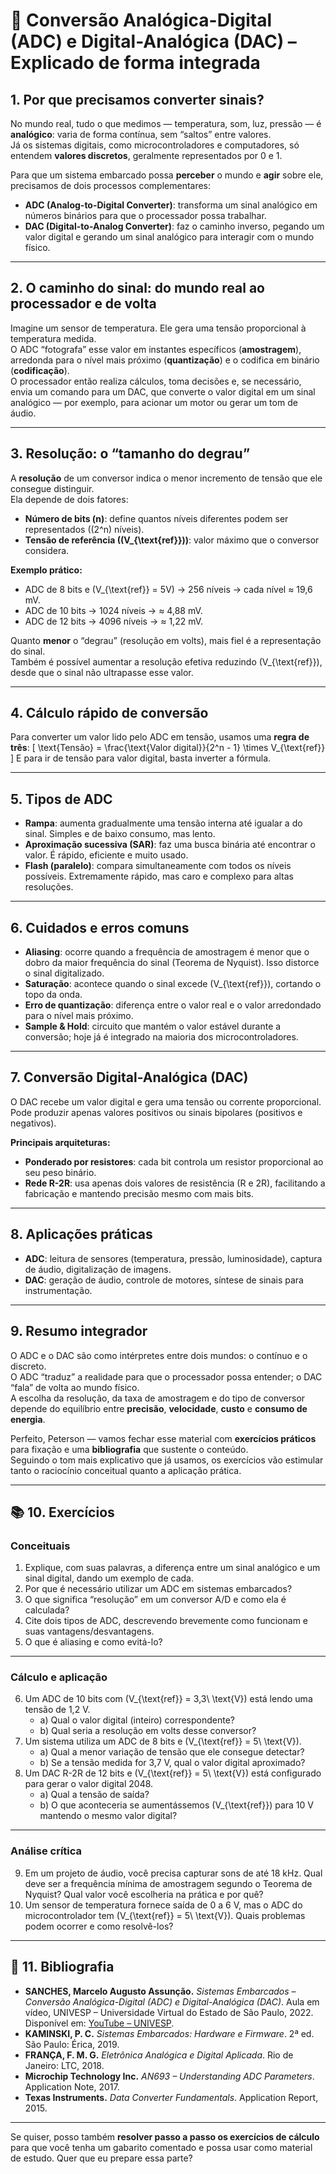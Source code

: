 ﻿# 🎯 Conversão Analógica-Digital (ADC) e Digital-Analógica (DAC) – Explicado de forma integrada

## 1. Por que precisamos converter sinais?
No mundo real, tudo o que medimos — temperatura, som, luz, pressão — é **analógico**: varia de forma contínua, sem “saltos” entre valores.  
Já os sistemas digitais, como microcontroladores e computadores, só entendem **valores discretos**, geralmente representados por 0 e 1.

Para que um sistema embarcado possa **perceber** o mundo e **agir** sobre ele, precisamos de dois processos complementares:

- **ADC (Analog-to-Digital Converter)**: transforma um sinal analógico em números binários para que o processador possa trabalhar.
- **DAC (Digital-to-Analog Converter)**: faz o caminho inverso, pegando um valor digital e gerando um sinal analógico para interagir com o mundo físico.

---

## 2. O caminho do sinal: do mundo real ao processador e de volta
Imagine um sensor de temperatura. Ele gera uma tensão proporcional à temperatura medida.  
O ADC “fotografa” esse valor em instantes específicos (**amostragem**), arredonda para o nível mais próximo (**quantização**) e o codifica em binário (**codificação**).  
O processador então realiza cálculos, toma decisões e, se necessário, envia um comando para um DAC, que converte o valor digital em um sinal analógico — por exemplo, para acionar um motor ou gerar um tom de áudio.

---

## 3. Resolução: o “tamanho do degrau”
A **resolução** de um conversor indica o menor incremento de tensão que ele consegue distinguir.  
Ela depende de dois fatores:
- **Número de bits (n)**: define quantos níveis diferentes podem ser representados (\(2^n\) níveis).
- **Tensão de referência (\(V_{\text{ref}}\))**: valor máximo que o conversor considera.

**Exemplo prático:**  
- ADC de 8 bits e \(V_{\text{ref}} = 5V\) → 256 níveis → cada nível ≈ 19,6 mV.  
- ADC de 10 bits → 1024 níveis → ≈ 4,88 mV.  
- ADC de 12 bits → 4096 níveis → ≈ 1,22 mV.

Quanto **menor** o “degrau” (resolução em volts), mais fiel é a representação do sinal.  
Também é possível aumentar a resolução efetiva reduzindo \(V_{\text{ref}}\), desde que o sinal não ultrapasse esse valor.

---

## 4. Cálculo rápido de conversão
Para converter um valor lido pelo ADC em tensão, usamos uma **regra de três**:
\[
\text{Tensão} = \frac{\text{Valor digital}}{2^n - 1} \times V_{\text{ref}}
\]
E para ir de tensão para valor digital, basta inverter a fórmula.

---

## 5. Tipos de ADC
- **Rampa**: aumenta gradualmente uma tensão interna até igualar a do sinal. Simples e de baixo consumo, mas lento.
- **Aproximação sucessiva (SAR)**: faz uma busca binária até encontrar o valor. É rápido, eficiente e muito usado.
- **Flash (paralelo)**: compara simultaneamente com todos os níveis possíveis. Extremamente rápido, mas caro e complexo para altas resoluções.

---

## 6. Cuidados e erros comuns
- **Aliasing**: ocorre quando a frequência de amostragem é menor que o dobro da maior frequência do sinal (Teorema de Nyquist). Isso distorce o sinal digitalizado.
- **Saturação**: acontece quando o sinal excede \(V_{\text{ref}}\), cortando o topo da onda.
- **Erro de quantização**: diferença entre o valor real e o valor arredondado para o nível mais próximo.
- **Sample & Hold**: circuito que mantém o valor estável durante a conversão; hoje já é integrado na maioria dos microcontroladores.

---

## 7. Conversão Digital-Analógica (DAC)
O DAC recebe um valor digital e gera uma tensão ou corrente proporcional.  
Pode produzir apenas valores positivos ou sinais bipolares (positivos e negativos).

**Principais arquiteturas:**
- **Ponderado por resistores**: cada bit controla um resistor proporcional ao seu peso binário.
- **Rede R-2R**: usa apenas dois valores de resistência (R e 2R), facilitando a fabricação e mantendo precisão mesmo com mais bits.

---

## 8. Aplicações práticas
- **ADC**: leitura de sensores (temperatura, pressão, luminosidade), captura de áudio, digitalização de imagens.
- **DAC**: geração de áudio, controle de motores, síntese de sinais para instrumentação.

---

## 9. Resumo integrador
O ADC e o DAC são como intérpretes entre dois mundos: o contínuo e o discreto.  
O ADC “traduz” a realidade para que o processador possa entender; o DAC “fala” de volta ao mundo físico.  
A escolha da resolução, da taxa de amostragem e do tipo de conversor depende do equilíbrio entre **precisão**, **velocidade**, **custo** e **consumo de energia**.

Perfeito, Peterson — vamos fechar esse material com **exercícios práticos** para fixação e uma **bibliografia** que sustente o conteúdo.  
Seguindo o tom mais explicativo que já usamos, os exercícios vão estimular tanto o raciocínio conceitual quanto a aplicação prática.

---

## 📚 10. Exercícios

### **Conceituais**
1. Explique, com suas palavras, a diferença entre um sinal analógico e um sinal digital, dando um exemplo de cada.
2. Por que é necessário utilizar um ADC em sistemas embarcados?  
3. O que significa “resolução” em um conversor A/D e como ela é calculada?
4. Cite dois tipos de ADC, descrevendo brevemente como funcionam e suas vantagens/desvantagens.
5. O que é aliasing e como evitá-lo?

---

### **Cálculo e aplicação**
6. Um ADC de 10 bits com \(V_{\text{ref}} = 3,3\ \text{V}\) está lendo uma tensão de 1,2 V.  
   - a) Qual o valor digital (inteiro) correspondente?  
   - b) Qual seria a resolução em volts desse conversor?
7. Um sistema utiliza um ADC de 8 bits e \(V_{\text{ref}} = 5\ \text{V}\).  
   - a) Qual a menor variação de tensão que ele consegue detectar?  
   - b) Se a tensão medida for 3,7 V, qual o valor digital aproximado?
8. Um DAC R-2R de 12 bits e \(V_{\text{ref}} = 5\ \text{V}\) está configurado para gerar o valor digital 2048.  
   - a) Qual a tensão de saída?  
   - b) O que aconteceria se aumentássemos \(V_{\text{ref}}\) para 10 V mantendo o mesmo valor digital?

---

### **Análise crítica**
9. Em um projeto de áudio, você precisa capturar sons de até 18 kHz. Qual deve ser a frequência mínima de amostragem segundo o Teorema de Nyquist? Qual valor você escolheria na prática e por quê?
10. Um sensor de temperatura fornece saída de 0 a 6 V, mas o ADC do microcontrolador tem \(V_{\text{ref}} = 5\ \text{V}\). Quais problemas podem ocorrer e como resolvê-los?

---

## 📖 11. Bibliografia

- **SANCHES, Marcelo Augusto Assunção.** *Sistemas Embarcados – Conversão Analógica-Digital (ADC) e Digital-Analógica (DAC)*. Aula em vídeo, UNIVESP – Universidade Virtual do Estado de São Paulo, 2022. Disponível em: [YouTube – UNIVESP](https://www.youtube.com/watch?v=S3uInw_tLHU&ab_channel=UNIVESP).  
- **KAMINSKI, P. C.** *Sistemas Embarcados: Hardware e Firmware*. 2ª ed. São Paulo: Érica, 2019.  
- **FRANÇA, F. M. G.** *Eletrônica Analógica e Digital Aplicada*. Rio de Janeiro: LTC, 2018.  
- **Microchip Technology Inc.** *AN693 – Understanding ADC Parameters*. Application Note, 2017.  
- **Texas Instruments.** *Data Converter Fundamentals*. Application Report, 2015.

---

Se quiser, posso também **resolver passo a passo os exercícios de cálculo** para que você tenha um gabarito comentado e possa usar como material de estudo. Quer que eu prepare essa parte?